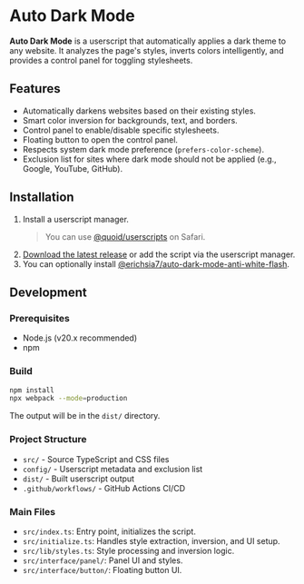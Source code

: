 # Auto Dark Mode

**Auto Dark Mode** is a userscript that automatically applies a dark theme to any website. It analyzes the page's styles, inverts colors intelligently, and provides a control panel for toggling stylesheets.

## Features

- Automatically darkens websites based on their existing styles.
- Smart color inversion for backgrounds, text, and borders.
- Control panel to enable/disable specific stylesheets.
- Floating button to open the control panel.
- Respects system dark mode preference (`prefers-color-scheme`).
- Exclusion list for sites where dark mode should not be applied (e.g., Google, YouTube, GitHub).

## Installation

1. Install a userscript manager.
    > You can use [@quoid/userscripts](https://github.com/quoid/userscripts) on Safari.
2. [Download the latest release](https://erichsia7.github.io/auto-dark-mode/auto-dark-mode.user.js) or add the script via the userscript manager.
3. You can optionally install [@erichsia7/auto-dark-mode-anti-white-flash](https://github.com/EricHsia7/auto-dark-mode-anti-white-flash).

## Development

### Prerequisites

- Node.js (v20.x recommended)
- npm

### Build

```sh
npm install
npx webpack --mode=production
```

The output will be in the `dist/` directory.

### Project Structure

- `src/` - Source TypeScript and CSS files
- `config/` - Userscript metadata and exclusion list
- `dist/` - Built userscript output
- `.github/workflows/` - GitHub Actions CI/CD

### Main Files

- `src/index.ts`: Entry point, initializes the script.
- `src/initialize.ts`: Handles style extraction, inversion, and UI setup.
- `src/lib/styles.ts`: Style processing and inversion logic.
- `src/interface/panel/`: Panel UI and styles.
- `src/interface/button/`: Floating button UI.
